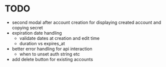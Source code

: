 # TODO

- second modal after account creation for displaying created account and copying secret
- expiration date handling
    - validate dates at creation and edit time
    - duration vs expires_at
- better error handling for api interaction
    - when to unset auth string etc
- add delete button for existing accounts
